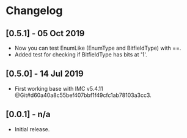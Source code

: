 # Changelog

## [0.5.1] - 05 Oct 2019

* Now you can test EnumLike (EnumType and BitfieldType) with ==.
* Added test for checking if BitfieldType has bits at '1'.

## [0.5.0] - 14 Jul 2019

* First working base with IMC v5.4.11 @Git#d60a40a8c55bef407bbf1f49cfc1ab78103a3cc3.

## [0.0.1] - n/a

* Initial release.
